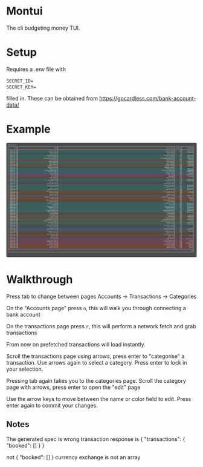 # Montui 

The cli budgeting money TUI.

# Setup

Requires a .env file with
```
SECRET_ID=
SECRET_KEY=
```

filled in.
These can be obtained from https://gocardless.com/bank-account-data/
# Example
![Example image of Montui displaying categorised transactions](<example.png>)
# Walkthrough 

Press tab to change between pages
Accounts -> Transactions -> Categories

On the "Accounts page" press `n`, this will walk you through connecting a bank account

On the transactions page press `r`, this will perform a network fetch and grab transactions

From now on prefetched transactions will load instantly.

Scroll the transactions page using arrows, press enter to "categorise" a transaction. Use arrows again to select 
a category. Press enter to lock in your selection.

Pressing tab again takes you to the categories page.
Scroll the category page with arrows, press enter to open the "edit" page

Use the arrow keys to move between the name or color field to edit.
Press enter again to commit your changes.

## Notes

The generated spec is wrong
transaction response is 
{
    "transactions": {
        "booked": []
    }
}

not 
{
    "booked": []
}
currency exchange is not an array


